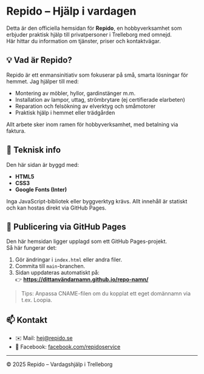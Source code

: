 # Repido – Hjälp i vardagen

Detta är den officiella hemsidan för **Repido**, en hobbyverksamhet som erbjuder praktisk hjälp till privatpersoner i Trelleborg med omnejd.  
Här hittar du information om tjänster, priser och kontaktvägar.

## 💡 Vad är Repido?

Repido är ett enmansinitiativ som fokuserar på små, smarta lösningar för hemmet. Jag hjälper till med:

- Montering av möbler, hyllor, gardinstänger m.m.
- Installation av lampor, uttag, strömbrytare (ej certifierade elarbeten)
- Reparation och felsökning av elverktyg och småmotorer
- Praktisk hjälp i hemmet eller trädgården

Allt arbete sker inom ramen för hobbyverksamhet, med betalning via faktura.

## 🧰 Teknisk info

Den här sidan är byggd med:

- **HTML5**
- **CSS3**
- **Google Fonts (Inter)**

Inga JavaScript-bibliotek eller byggverktyg krävs. Allt innehåll är statiskt och kan hostas direkt via GitHub Pages.

## 🚀 Publicering via GitHub Pages

Den här hemsidan ligger upplagd som ett GitHub Pages-projekt.  
Så här fungerar det:

1. Gör ändringar i `index.html` eller andra filer.
2. Commita till `main`-branchen.
3. Sidan uppdateras automatiskt på:  
   👉 **https://dittanvändarnamn.github.io/repo-namn/**

> Tips: Anpassa CNAME-filen om du kopplat ett eget domännamn via t.ex. Loopia.

## 📫 Kontakt

- ✉️ Mail: [hej@repido.se](mailto:hej@repido.se)
- 📘 Facebook: [facebook.com/repidoservice](https://www.facebook.com/repidoservice)

---

© 2025 Repido – Vardagshjälp i Trelleborg
